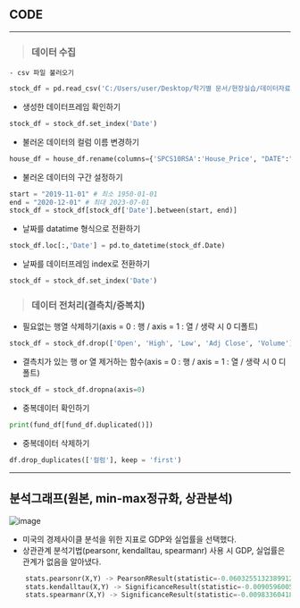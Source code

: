 ## CODE
---
> ### 데이터 수집
    - csv 파일 불러오기
```python
stock_df = pd.read_csv('C:/Users/user/Desktop/학기별 문서/현장실습/데이터자료/나스닥(1985~2023)_yfinance.csv')
```

- 생성한 데이터프레임 확인하기
```python
stock_df = stock_df.set_index('Date')
```

- 불러온 데이터의 컬럼 이름 변경하기
```python
house_df = house_df.rename(columns={'SPCS10RSA':'House_Price', "DATE":"Date"})
```

- 불러온 데이터의 구간 설정하기
```python
start = "2019-11-01" # 최소 1950-01-01
end = "2020-12-01" # 최대 2023-07-01
stock_df = stock_df[stock_df['Date'].between(start, end)]
```

- 날짜를 datatime 형식으로 전환하기
```python
stock_df.loc[:,'Date'] = pd.to_datetime(stock_df.Date)
```

- 날짜를 데이터프레임 index로 전환하기
```python
stock_df = stock_df.set_index('Date')
```   
> ### 데이터 전처리(결측치/중복치)
- 필요없는 행열 삭제하기(axis = 0 : 행 / axis = 1 : 열 / 생략 시 0 디폴트)
```python
stock_df = stock_df.drop(['Open', 'High', 'Low', 'Adj Close', 'Volume'], axis = 1) 
```

- 결측치가 있는 행 or 열 제거하는 함수(axis = 0 : 행 / axis = 1 : 열 / 생략 시 0 디폴트)
```python
stock_df = stock_df.dropna(axis=0)
```

- 중복데이터 확인하기
```python
print(fund_df[fund_df.duplicated()])
```

- 중복데이터 삭제하기
```python
df.drop_duplicates(['컬럼'], keep = 'first')
```
---
## 분석그래프(원본, min-max정규화, 상관분석)
![image](https://github.com/githeoheo/2023summer_intern/assets/113009722/40f62e69-5ab0-4c56-a9cc-debbea264041)
- 미국의 경제사이클 분석을 위한 지표로 GDP와 실업률을 선택했다.
- 상관관계 분석기법(pearsonr, kendalltau, spearmanr) 사용 시 GDP, 실업률은 관계가 없음을 알아냈다.
```python
    stats.pearsonr(X,Y) -> PearsonRResult(statistic=-0.06032551323899124, pvalue=0.09854796999125372)
    stats.kendalltau(X,Y) -> SignificanceResult(statistic=-0.009059600526627815, pvalue=0.7129098440414525)
    stats.spearmanr(X,Y) -> SignificanceResult(statistic=-0.009833604183356904, pvalue=0.7878977953390143)
```


